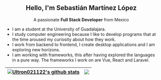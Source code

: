 <h2 align="center">Hello, I'm Sebastián Martínez López</h2>
<p align="center">A passionate <strong>Full Stack Developer</strong> from Mexico</p>
<ul>
 <li>I am a student at the University of Guadalajara.</li>
 <li>I study computer engineering because I like to develop programs that at the time aroused my curiosity about how they work.</li>
 <li>I work from backend to frontend, I create desktop applications and I am exploring new horizons.</li>
 <li>I am working with frameworks, this after having explored the languages in a pure way. The frameworks I work on are Vue, React and Laravel.</li>
</ul>

<!--<a href="https://github.com/Ultron021122"><img src="snake.svg"></a>-->
| <a href="#"><img align="center" src="https://github-readme-stats.vercel.app/api?username=Ultron021122&show_icons=true&theme=tokyonight&hide_border=false&repo=github-readme-stats" alt="Ultron021122's github stats" /></a> | <a href="#"><img align="center" src="https://github-readme-stats.vercel.app/api/top-langs/?username=Ultron021122&langs_count=5&theme=tokyonight&hide_border=false&repo=github-readme-stats" /></a> |
| ------------- | ------------- |
